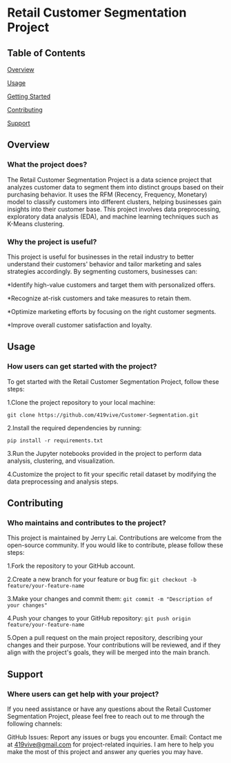 <h1>Retail Customer Segmentation Project</h1>


<h2>Table of Contents</h2>
<p><a href="#overview">Overview</a></p>
<p><a href="#usage">Usage</a></p>
<p><a href="#getting-started">Getting Started</a></p>
<p><a href="#contributing">Contributing</a></p>
<p><a href="#support">Support</a></p>

<h2><a name="overview"></a>Overview</h2>


<h3>What the project does?</h3>
The Retail Customer Segmentation Project is a data science project that analyzes customer data to segment them into distinct groups based on their purchasing behavior. It uses the RFM (Recency, Frequency, Monetary) model to classify customers into different clusters, helping businesses gain insights into their customer base. This project involves data preprocessing, exploratory data analysis (EDA), and machine learning techniques such as K-Means clustering.

<h3>Why the project is useful?</h3>
This project is useful for businesses in the retail industry to better understand their customers' behavior and tailor marketing and sales strategies accordingly. By segmenting customers, businesses can:

<p>*Identify high-value customers and target them with personalized offers.</p>
<p>*Recognize at-risk customers and take measures to retain them.</p>
<p>*Optimize marketing efforts by focusing on the right customer segments.</p>
<p>*Improve overall customer satisfaction and loyalty.</p>

<h2><a name="usage"></a>Usage</h2>
<h3><a name="getting-started"></a>How users can get started with the project?</h3>


To get started with the Retail Customer Segmentation Project, follow these steps:

1.Clone the project repository to your local machine:

```git clone https://github.com/419vive/Customer-Segmentation.git```

2.Install the required dependencies by running:

```pip install -r requirements.txt```

3.Run the Jupyter notebooks provided in the project to perform data analysis, clustering, and visualization.

4.Customize the project to fit your specific retail dataset by modifying the data preprocessing and analysis steps.

<h2><a name="Contributing"></a>Contributing</h2>
<h3>Who maintains and contributes to the project?</h3>
This project is maintained by Jerry Lai. Contributions are welcome from the open-source community. If you would like to contribute, please follow these steps:

1.Fork the repository to your GitHub account.

2.Create a new branch for your feature or bug fix:
```git checkout -b feature/your-feature-name```

3.Make your changes and commit them:
```git commit -m "Description of your changes"```

4.Push your changes to your GitHub repository:
```git push origin feature/your-feature-name```

5.Open a pull request on the main project repository, describing your changes and their purpose.
Your contributions will be reviewed, and if they align with the project's goals, they will be merged into the main branch.

<h2><a name="Support"></a>Support</h2>
<h3>Where users can get help with your project?</h3>
If you need assistance or have any questions about the Retail Customer Segmentation Project, please feel free to reach out to me through the following channels:

GitHub Issues: Report any issues or bugs you encounter.
Email: Contact me at 419vive@gmail.com for project-related inquiries.
I am here to help you make the most of this project and answer any queries you may have.


